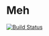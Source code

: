 # Meh

[![Build Status](https://travis-ci.org/nelson54/javaminion.svg?branch=master)](https://travis-ci.org/nelson54/javaminion)